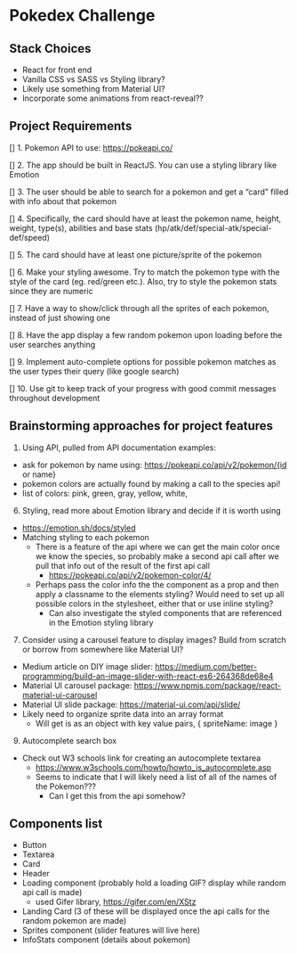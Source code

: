 # Pokedex Challenge 

## Stack Choices
- React for front end
- Vanilla CSS vs SASS vs Styling library?
- Likely use something from Material UI? 
- Incorporate some animations from react-reveal??

## Project Requirements
[] 1. Pokemon API to use: https://pokeapi.co/  

[] 2. The app should be built in ReactJS. You can use a styling library like Emotion  

[] 3. The user should be able to search for a pokemon and get a “card” filled with info  about that pokemon  

[] 4. Specifically, the card should have at least the pokemon name, height, weight, type(s), abilities and base stats (hp/atk/def/special-atk/special-def/speed)  

[] 5. The card should have at least one picture/sprite of the pokemon  

[] 6. Make your styling awesome. Try to match the pokemon type with the style of the card (eg. red/green etc.). Also, try to style the pokemon stats since they are numeric  

[] 7. Have a way to show/click through all the sprites of each pokemon, instead of just showing one  

[] 8. Have the app display a few random pokemon upon loading before the user searches anything  

[] 9. Implement auto-complete options for possible pokemon matches as the user types their query (like google search)  

[] 10. Use git to keep track of your progress with good commit messages throughout development  


## Brainstorming approaches for project features 
1. Using API, pulled from API documentation examples: 
  * ask for pokemon by name using:  https://pokeapi.co/api/v2/pokemon/{id or name}
  *  pokemon colors are actually found by making a call to the species api!
  * list of colors: pink, green, gray, yellow, white, 

6. Styling, read more about Emotion library and decide if it is worth using
  * https://emotion.sh/docs/styled
  * Matching styling to each pokemon  
    * There is a feature of the api where we can get the main color once we know the species, so probably make a second api call after we pull that info out of the result of the first api call 
      * https://pokeapi.co/api/v2/pokemon-color/4/
    * Perhaps pass the color info the the component as a prop and then apply a classname to the elements styling? Would need to set up all possible colors in the stylesheet, either that or use inline styling? 
      * Can also investigate the styled components that are referenced in the Emotion styling library

7. Consider using a carousel feature to display images? Build from scratch or borrow from somewhere like Material UI? 
  * Medium article on DIY image slider: https://medium.com/better-programming/build-an-image-slider-with-react-es6-264368de68e4
  *  Material UI carousel package: https://www.npmjs.com/package/react-material-ui-carousel
  * Material UI slide package: https://material-ui.com/api/slide/
  * Likely need to organize sprite data into an array format
      * Will get is as an object with key value pairs, { spriteName: image }

9. Autocomplete search box
  * Check out W3 schools link for creating an autocomplete textarea
    * https://www.w3schools.com/howto/howto_js_autocomplete.asp
    * Seems to indicate that I will likely need a list of all of the names of the Pokemon???
      * Can I get this from the api somehow? 

## Components list
- Button
- Textarea 
- Card 
- Header 
- Loading component (probably hold a loading GIF? display while random api call is made)
  - used Gifer library, https://gifer.com/en/XStz
- Landing Card (3 of these will be displayed once the api calls for the random pokemon are made)
- Sprites component (slider features will live here)
- InfoStats component (details about pokemon)
